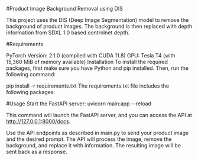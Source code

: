 #Product Image Background Removal using DIS

This project uses the DIS (Deep Image Segmentation) model to remove the background of product images. The background is then replaced with depth information from SDXL 1.0 based controlnet depth.

#Requirements

PyTorch Version: 2.1.0 (compiled with CUDA 11.8)
GPU: Tesla T4 (with 15,360 MiB of memory available)
Installation
To install the required packages, first make sure you have Python and pip installed. Then, run the following command:



pip install -r requirements.txt
The requirements.txt file includes the following packages:


#Usage
Start the FastAPI server:
uvicorn main:app --reload

This command will launch the FastAPI server, and you can access the API at http://127.0.0.1:8000/docs.

Use the API endpoints as described in main.py to send your product image and the desired prompt. The API will process the image, remove the background, and replace it with  information. The resulting image will be sent back as a response.
